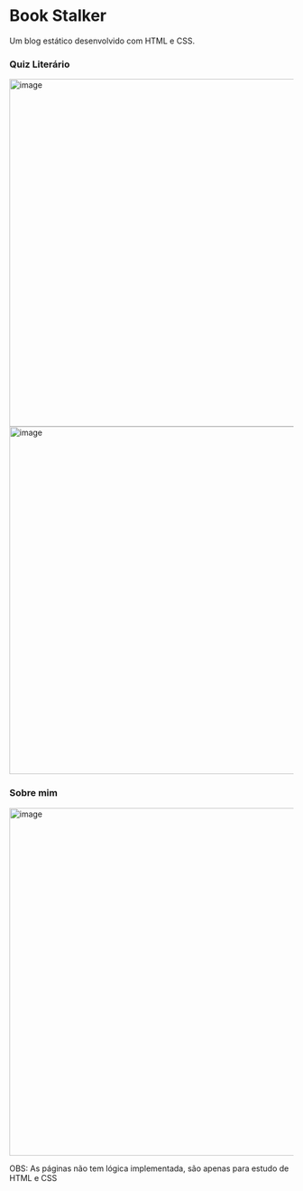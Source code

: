 # Book Stalker
Um blog estático desenvolvido com HTML e CSS.

### Quiz Literário
<img width="1359" height="615" alt="image" src="https://github.com/user-attachments/assets/4d49ae72-57bc-47ee-bc45-632d970e4de6" />
<img width="1359" height="615" alt="image" src="https://github.com/user-attachments/assets/544fc22e-5d62-4bf0-bf6b-914ac893ab44" />

### Sobre mim
<img width="1359" height="615" alt="image" src="https://github.com/user-attachments/assets/cfae7c82-b35b-46d0-9ad7-71a6fcb70ccf" />


OBS: As páginas não tem lógica implementada, são apenas para estudo de HTML e CSS
